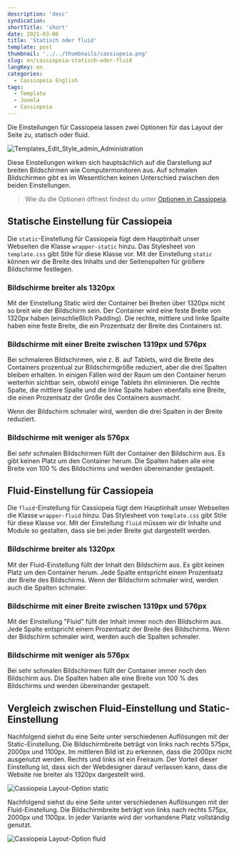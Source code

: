 ```yaml
---
description: 'desc'
syndication:
shortTitle: 'short'
date: 2021-03-06
title: 'Statisch oder fluid'
template: post
thumbnail: '../../thumbnails/cassiopeia.png'
slug: en/cassiopeia-statisch-oder-fluid
langKey: en
categories:
  - Cassiopeia English
tags:
  - Template
  - Joomla
  - Cassiopeia
---
```


Die Einstellungen für Cassiopeia lassen zwei Optionen für das Layout der Seite zu, statisch oder fluid.

![Templates_Edit_Style_admin_Administration](/images/ce4.png)

Diese Einstellungen wirken sich hauptsächlich auf die Darstellung auf breiten Bildschirmen wie Computermonitoren aus. Auf schmalen Bildschirmen gibt es im Wesentlichen keinen Unterschied zwischen den beiden Einstellungen.

> Wie du die Optionen öffnest findest du unter [Optionen in Cassiopeia](/cassiopeia-optionen).

## Statische Einstellung für Cassiopeia

Die `static`-Einstellung für Cassiopeia fügt dem Hauptinhalt unser Webseiten die Klasse `wrapper-static` hinzu. Das Stylesheet von `template.css` gibt Stile für diese Klasse vor. Mit der Einstellung `static` können wir die Breite des Inhalts und der Seitenspalten für größere Bildschirme festlegen.

### Bildschirme breiter als 1320px

Mit der Einstellung Static wird der Container bei Breiten über 1320px nicht so breit wie der Bildschirm sein. Der Container wird eine feste Breite von 1320px haben (einschließlich Padding). Die rechte, mittlere und linke Spalte haben eine feste Breite, die ein Prozentsatz der Breite des Containers ist.

### Bildschirme mit einer Breite zwischen 1319px und 576px

Bei schmaleren Bildschirmen, wie z. B. auf Tablets, wird die Breite des Containers prozentual zur Bildschirmgröße reduziert, aber die drei Spalten bleiben erhalten. In einigen Fällen wird der Raum um den Container herum weiterhin sichtbar sein, obwohl einige Tablets ihn eliminieren. Die rechte Spalte, die mittlere Spalte und die linke Spalte haben ebenfalls eine Breite, die einen Prozentsatz der Größe des Containers ausmacht.

Wenn der Bildschirm schmaler wird, werden die drei Spalten in der Breite reduziert.

### Bildschirme mit weniger als 576px

Bei sehr schmalen Bildschirmen füllt der Container den Bildschirm aus. Es gibt keinen Platz um den Container herum. Die Spalten haben alle eine Breite von 100 % des Bildschirms und werden übereinander gestapelt.

## Fluid-Einstellung für Cassiopeia

Die `fluid`-Einstellung für Cassiopeia fügt dem Hauptinhalt unser Webseiten die Klasse `wrapper-fluid` hinzu. Das Stylesheet von `template.css` gibt Stile für diese Klasse vor. Mit der Einstellung `fluid` müssen wir dir Inhalte und Module so gestalten, dass sie bei jeder Breite gut dargestellt werden.

### Bildschirme breiter als 1320px

Mit der Fluid-Einstellung füllt der Inhalt den Bildschirm aus. Es gibt keinen Platz um den Container herum. Jede Spalte entspricht einem Prozentsatz der Breite des Bildschirms. Wenn der Bildschirm schmaler wird, werden auch die Spalten schmaler.

### Bildschirme mit einer Breite zwischen 1319px und 576px

Mit der Einstellung "Fluid" füllt der Inhalt immer noch den Bildschirm aus. Jede Spalte entspricht einem Prozentsatz der Breite des Bildschirms. Wenn der Bildschirm schmaler wird, werden auch die Spalten schmaler.

### Bildschirme mit weniger als 576px

Bei sehr schmalen Bildschirmen füllt der Container immer noch den Bildschirm aus. Die Spalten haben alle eine Breite von 100 % des Bildschirms und werden übereinander gestapelt.

## Vergleich zwischen Fluid-Einstellung und Static-Einstellung

Nachfolgend siehst du eine Seite unter verschiedenen Auflösungen mit der Static-Einstellung. Die Bildschirmbreite beträgt von links nach rechts 575px, 2000px und 1100px. Im mittleren Bild ist zu erkennen, dass die 2000px nicht ausgenutzt werden. Rechts und links ist ein Freiraum. Der Vorteil dieser Einstellung ist, dass sich der Webdesigner darauf verlassen kann, dass die Website nie breiter als 1320px dargestellt wird.

![Cassiopeia Layout-Option static](/images/cp_static.png)

Nachfolgend siehst du eine Seite unter verschiedenen Auflösungen mit der Fluid-Einstellung. Die Bildschirmbreite beträgt von links nach rechts 575px, 2000px und 1100px. In jeder Variante wird der vorhandene Platz vollständig genutzt.

![Cassiopeia Layout-Option fluid](/images/cp_fluid.png)
<img src="https://vg04.met.vgwort.de/na/2f6856e06b8d4036bd2f8cc046ce3ebc" width="1" height="1" alt="">
